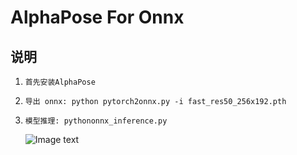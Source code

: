# AlphaPose For Onnx

## 说明

1. ```
   首先安装AlphaPose
   ```


2. ```
   导出 onnx: python pytorch2onnx.py -i fast_res50_256x192.pth 
   ```


3. ```
   模型推理: pythononnx_inference.py
   ```

   ![Image text](outputs/swote.jpg)




